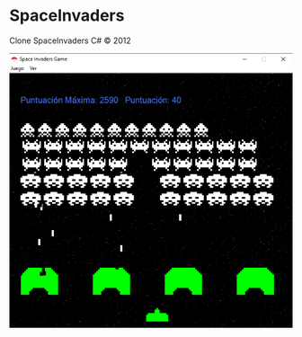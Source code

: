 # SpaceInvaders
 Clone SpaceInvaders C# © 2012
 
 ![spaceinvaders](https://github.com/mbrignone93/SpaceInvaders/blob/master/screenshot/1.png)
